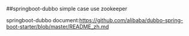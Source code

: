 ##springboot-dubbo
simple case use zookeeper

springboot-dubbo document:https://github.com/alibaba/dubbo-spring-boot-starter/blob/master/README_zh.md